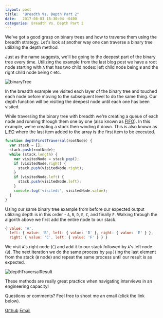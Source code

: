 ```yaml
---
layout: post
title:  "Breadth Vs. Depth Part 2"
date:   2017-08-03 15:30:04 -0400
categories: Breadth Vs. Depth Part 2
---
```


We've got a good grasp on binary trees and how to traverse them using the breadth strategy. Let's look at another way one can traverse a binary tree utilizing the depth method.

Just as the name suggests, we'll be going to the deepest part of the binary tree every time. Utilizing the example from the last blog post we have a root node starting with `A` that has two child nodes: left child node being `B` and the right child node being `C` etc.

![binaryTree](https://rweber87.github.io/log-a-blog/assets/post9/letterTree.png)

In the breadth example we visited each layer of the binary tree and touched each node before moving to the subsequent level to do the same thing. Our depth function will be visiting the deepest node until each one has been visited.

While traversing the binary tree with breadth we're creating a queue of each node and running through them one by one (also known as [FIFO](https://en.wikipedia.org/wiki/FIFO_(computing_and_electronics))). In this example, we're creating a stack then winding it down. This is also known as [LIFO](https://en.wikipedia.org/wiki/Stack_(abstract_data_type)) where the last item added to the array is the first item to be executed.

```javascript
function depthFirstTraversal(rootNode) {
  var stack = [];
  stack.push(rootNode);
  while (stack.length) {
    var visitedNode = stack.pop();
    if (visitedNode.right) {
      stack.push(visitedNode.right);
    }
    if (visitedNode.left) {
      stack.push(visitedNode.left);
    }
    console.log('visited:', visitedNode.value);
  }
}
```

Using our same binary tree example from before our expected output utilizing depth is in this order - `A`, `B`, `D`, `E`, `C`, and finally `F`. Walking through the algorith above we first add the entire node to our stack. 

```javascript
{ value: 'A',
  left: { value: 'B', left: { value: 'D' }, right: { value: 'E' } },
  right: { value: 'C', left: { value: 'F' } } }
```

We visit `A`'s right node (`C`) and add it to our stack followed by `A`'s left node (`B`). The next iteration we do the same process by `pop()`ing the last element from the stack (`B` node) and repeat the same process until our result is as expected. 

![depthTraversalResult](https://rweber87.github.io/log-a-blog/assets/post10/depthTraversalResult.png)

These methods are really great practice when navigating interviews in an engineering capacity! 

Questions or comments? Feel free to shoot me an email (click the link below).

[Github](https://github.com/rweber87)
[Email](rob.weber87@gmail.com)

<!-- Mapping for links :D [jekyll-docs]: https://jekyllrb.com/docs/home
[jekyll-gh]:   https://github.com/jekyll/jekyll
[jekyll-talk]: https://talk.jekyllrb.com/
 -->